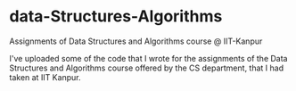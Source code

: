 # data-Structures-Algorithms
Assignments of Data Structures and Algorithms course @ IIT-Kanpur

I've uploaded some of the code that I wrote for the assignments of the Data Structures and Algorithms course offered by the CS department, that I had taken at IIT Kanpur. 
